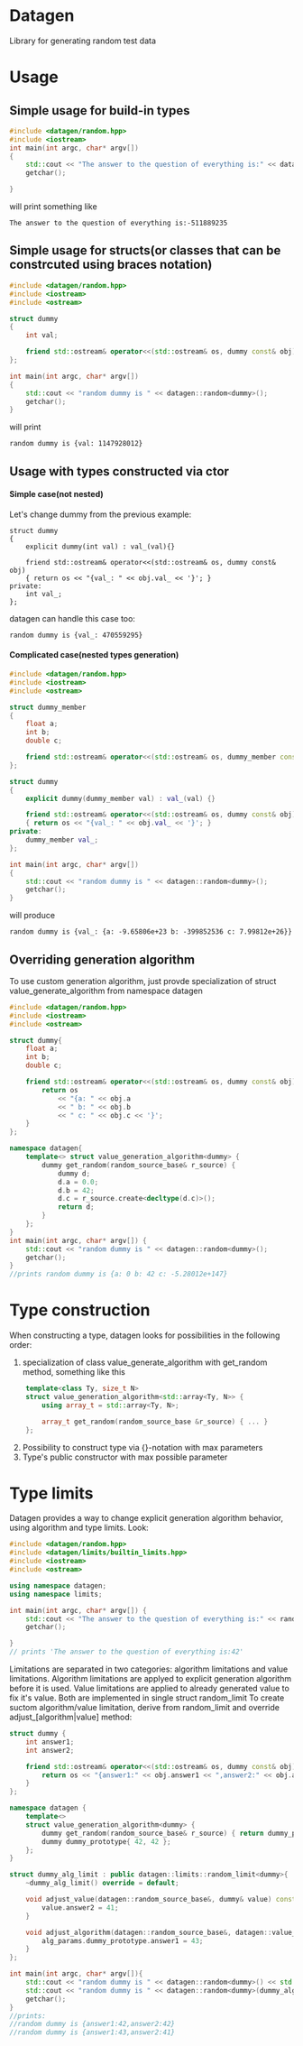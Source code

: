 # Datagen
Library for generating random test data 

# Usage

## Simple usage for build-in types
```cpp
#include <datagen/random.hpp>
#include <iostream>
int main(int argc, char* argv[])
{
	std::cout << "The answer to the question of everything is:" << datagen::random<int>() << std::endl;
	getchar();

}
```

will print something like 
```
The answer to the question of everything is:-511889235
```
## Simple usage for structs(or classes that can be constrcuted using braces notation)
```cpp
#include <datagen/random.hpp>
#include <iostream>
#include <ostream>

struct dummy
{
	int val;

	friend std::ostream& operator<<(std::ostream& os, dummy const& obj) { return os << "{val: " << obj.val << '}'; }
};

int main(int argc, char* argv[])
{
	std::cout << "random dummy is " << datagen::random<dummy>();
	getchar();
}
```
will print
```
random dummy is {val: 1147928012}
```
## Usage with types constructed via ctor
#### Simple case(not nested)
Let's change dummy from the previous example:
```
struct dummy
{
	explicit dummy(int val) : val_(val){}

	friend std::ostream& operator<<(std::ostream& os, dummy const& obj) 
	{ return os << "{val_: " << obj.val_ << '}'; }
private:
	int val_;
};
```
datagen can handle this case too:
```
random dummy is {val_: 470559295}
```
#### Complicated case(nested types generation)
```cpp
#include <datagen/random.hpp>
#include <iostream>
#include <ostream>

struct dummy_member
{
	float a;
	int b;
	double c;

	friend std::ostream& operator<<(std::ostream& os, dummy_member const& obj){ ... }
};

struct dummy
{
	explicit dummy(dummy_member val) : val_(val) {}

	friend std::ostream& operator<<(std::ostream& os, dummy const& obj) 
	{ return os << "{val_: " << obj.val_ << '}'; }
private:
	dummy_member val_;
};

int main(int argc, char* argv[])
{
	std::cout << "random dummy is " << datagen::random<dummy>();
	getchar();
}
```
will produce
```
random dummy is {val_: {a: -9.65806e+23 b: -399852536 c: 7.99812e+26}}
```
## Overriding generation algorithm
To use custom generation algorithm, just provde specialization of struct value_generate_algorithm
from namespace datagen
```cpp
#include <datagen/random.hpp>
#include <iostream>
#include <ostream>

struct dummy{
	float a;
	int b;
	double c;

	friend std::ostream& operator<<(std::ostream& os, dummy const& obj){
		return os
			<< "{a: " << obj.a
			<< " b: " << obj.b
			<< " c: " << obj.c << '}';
	}
};

namespace datagen{
	template<> struct value_generation_algorithm<dummy> {
		dummy get_random(random_source_base& r_source) {
			dummy d;
			d.a = 0.0;
			d.b = 42;
			d.c = r_source.create<decltype(d.c)>();
			return d;
		}
	};
}
int main(int argc, char* argv[]) {
	std::cout << "random dummy is " << datagen::random<dummy>();
	getchar();
}
//prints random dummy is {a: 0 b: 42 c: -5.28012e+147}
```

# Type construction 

When constructing a type, datagen looks for possibilities in the following order:
1. specialization of class value_generate_algorithm with get_random method, something like this
```cpp
    template<class Ty, size_t N>
    struct value_generation_algorithm<std::array<Ty, N>> {
        using array_t = std::array<Ty, N>;

        array_t get_random(random_source_base &r_source) { ... }
    };
``` 
2. Possibility to construct type via {}-notation with max parameters
3. Type's public constructor with max possible parameter

# Type limits
Datagen provides a way to change explicit generation algorithm behavior, 
using algorithm and type limits. Look:
```cpp
#include <datagen/random.hpp>
#include <datagen/limits/builtin_limits.hpp>
#include <iostream>
#include <ostream>

using namespace datagen;
using namespace limits;

int main(int argc, char* argv[]) {
	std::cout << "The answer to the question of everything is:" << random<int>(between(42,42)) << std::endl;
	getchar();

}
// prints 'The answer to the question of everything is:42'
```
Limitations are separated in two categories: algorithm limitations and value limitations.
Algorithm limitations are applyed to explicit generation algorithm before it is used.
Value limitations are applied to already generated value to fix it's value.
Both are implemented in single struct random_limit<T>
To create suctom algorithm/value limitation, derive from random_limit<T>
and override adjust_[algorithm|value] method:
```cpp
struct dummy {
	int answer1;
	int answer2;

	friend std::ostream& operator<<(std::ostream& os, dummy const& obj){
		return os << "{answer1:" << obj.answer1 << ",answer2:" << obj.answer2 << '}';
	}
};

namespace datagen {
	template<>
	struct value_generation_algorithm<dummy> {
		dummy get_random(random_source_base& r_source) { return dummy_prototype; }
		dummy dummy_prototype{ 42, 42 };
	};
}

struct dummy_alg_limit : public datagen::limits::random_limit<dummy>{
	~dummy_alg_limit() override = default;

	void adjust_value(datagen::random_source_base&, dummy& value) const override {
		value.answer2 = 41;
	}

	void adjust_algorithm(datagen::random_source_base&, datagen::value_generation_algorithm<dummy>& alg_params) const override {
		alg_params.dummy_prototype.answer1 = 43;
	}
};

int main(int argc, char* argv[]){
	std::cout << "random dummy is " << datagen::random<dummy>() << std::endl;
	std::cout << "random dummy is " << datagen::random<dummy>(dummy_alg_limit());
	getchar();
}
//prints:
//random dummy is {answer1:42,answer2:42}
//random dummy is {answer1:43,answer2:41}
```